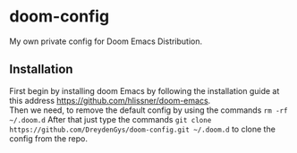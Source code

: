 # doom-config

My own private config for Doom Emacs Distribution.

## Installation

First begin by installing doom Emacs by following the installation guide at this address https://github.com/hlissner/doom-emacs.  
Then we need, to remove the default config by using the commands `rm -rf ~/.doom.d` 
After that just type the commands `git clone https://github.com/DreydenGys/doom-config.git ~/.doom.d` to clone the config from the repo.  
